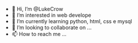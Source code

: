 - 👋 Hi, I’m @LukeCrow
- 👀 I’m interested in web develope
- 🌱 I’m currently learning python, html, css e mysql
- 💞️ I’m looking to collaborate on ...
- 📫 How to reach me ...

<!---
LukeCrow/LukeCrow is a ✨ special ✨ repository because its `README.md` (this file) appears on your GitHub profile.
You can click the Preview link to take a look at your changes.
--->
